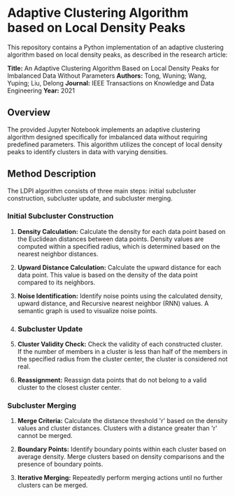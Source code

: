 # Adaptive Clustering Algorithm based on Local Density Peaks

This repository contains a Python implementation of an adaptive clustering algorithm based on local density peaks, as described in the research article:

**Title:** An Adaptive Clustering Algorithm Based on Local Density Peaks for Imbalanced Data Without Parameters
**Authors:** Tong, Wuning; Wang, Yuping; Liu, Delong
**Journal:** IEEE Transactions on Knowledge and Data Engineering
**Year:** 2021

## Overview

The provided Jupyter Notebook implements an adaptive clustering algorithm designed specifically for imbalanced data without requiring predefined parameters. This algorithm utilizes the concept of local density peaks to identify clusters in data with varying densities.

## Method Description

The LDPI algorithm consists of three main steps: initial subcluster construction, subcluster update, and subcluster merging.

### Initial Subcluster Construction

1. **Density Calculation:** Calculate the density for each data point based on the Euclidean distances between data points. Density values are computed within a specified radius, which is determined based on the nearest neighbor distances.

2. **Upward Distance Calculation:** Calculate the upward distance for each data point. This value is based on the density of the data point compared to its neighbors.

3. **Noise Identification:** Identify noise points using the calculated density, upward distance, and Recursive nearest neighbor (RNN) values. A semantic graph is used to visualize noise points.

4. ### Subcluster Update

1. **Cluster Validity Check:** Check the validity of each constructed cluster. If the number of members in a cluster is less than half of the members in the specified radius from the cluster center, the cluster is considered not real.

2. **Reassignment:** Reassign data points that do not belong to a valid cluster to the closest cluster center.

### Subcluster Merging

1. **Merge Criteria:** Calculate the distance threshold 'r' based on the density values and cluster distances. Clusters with a distance greater than 'r' cannot be merged.

2. **Boundary Points:** Identify boundary points within each cluster based on average density. Merge clusters based on density comparisons and the presence of boundary points.

3. **Iterative Merging:** Repeatedly perform merging actions until no further clusters can be merged.
